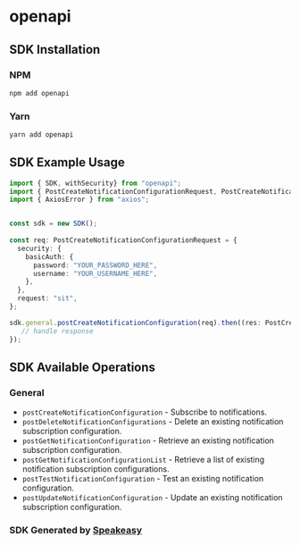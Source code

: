 # openapi

<!-- Start SDK Installation -->
## SDK Installation

### NPM

```bash
npm add openapi
```

### Yarn

```bash
yarn add openapi
```
<!-- End SDK Installation -->

## SDK Example Usage
<!-- Start SDK Example Usage -->
```typescript
import { SDK, withSecurity} from "openapi";
import { PostCreateNotificationConfigurationRequest, PostCreateNotificationConfigurationResponse } from "openapi/src/sdk/models/operations";
import { AxiosError } from "axios";


const sdk = new SDK();
    
const req: PostCreateNotificationConfigurationRequest = {
  security: {
    basicAuth: {
      password: "YOUR_PASSWORD_HERE",
      username: "YOUR_USERNAME_HERE",
    },
  },
  request: "sit",
};

sdk.general.postCreateNotificationConfiguration(req).then((res: PostCreateNotificationConfigurationResponse | AxiosError) => {
   // handle response
});
```
<!-- End SDK Example Usage -->

<!-- Start SDK Available Operations -->
## SDK Available Operations

### General

* `postCreateNotificationConfiguration` - Subscribe to notifications.
* `postDeleteNotificationConfigurations` - Delete an existing notification subscription configuration.
* `postGetNotificationConfiguration` - Retrieve an existing notification subscription configuration.
* `postGetNotificationConfigurationList` - Retrieve a list of existing notification subscription configurations.
* `postTestNotificationConfiguration` - Test an existing notification configuration.
* `postUpdateNotificationConfiguration` - Update an existing notification subscription configuration.

<!-- End SDK Available Operations -->

### SDK Generated by [Speakeasy](https://docs.speakeasyapi.dev/docs/using-speakeasy/client-sdks)
